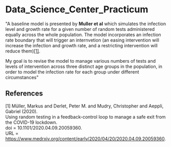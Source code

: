 # Data_Science_Center_Practicum

"A baseline model is presented by **Muller et al** which simulates the infection level and growth rate for a given number of random tests administered equally across the whole population. The model incorporates an infection rate boundary that will trigger an internvetion (an easing intervention will increase the infection and growth rate, and a restricting intervention will reduce them)[[1]](#1).

My goal is to revise the model to manage various numbers of tests and levels of intervention across three distinct age groups in the population, in order to model the infection rate for each group under different circumstances" 

## References
<a id="1">[1]</a> 
Müller, Markus and Derlet, Peter M. and Mudry, Christopher and Aeppli, Gabriel (2020).    
Using random testing in a feedback-control loop to manage a safe exit from the COVID-19 lockdown.   
doi = 10.1101/2020.04.09.20059360.   
URL = https://www.medrxiv.org/content/early/2020/04/20/2020.04.09.20059360.    
